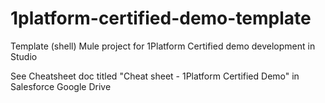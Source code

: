 # 1platform-certified-demo-template
Template (shell) Mule project for 1Platform Certified demo development in Studio

See Cheatsheet doc titled "Cheat sheet - 1Platform Certified Demo" in Salesforce Google Drive
